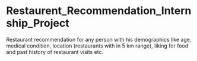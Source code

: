 # Restaurent_Recommendation_Internship_Project
 Restaurant recommendation for any person with his  demographics like age, medical condition, location (restaurants  with in 5 km range), liking for food and past history of restaurant  visits etc.
